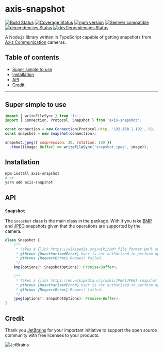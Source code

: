 # axis-snapshot

[![Build Status](https://travis-ci.com/FantasticFiasco/axis-snapshot-js.svg?branch=master)](https://travis-ci.com/FantasticFiasco/axis-snapshot-js)
[![Coverage Status](https://coveralls.io/repos/github/FantasticFiasco/axis-snapshot-js/badge.svg)](https://coveralls.io/github/FantasticFiasco/axis-snapshot-js)
[![npm version](https://img.shields.io/npm/v/axis-snapshot.svg)](https://www.npmjs.com/package/axis-snapshot)
[![SemVer compatible](https://img.shields.io/badge/%E2%9C%85-SemVer%20compatible-blue)](https://semver.org/)
[![dependencies Status](https://david-dm.org/FantasticFiasco/axis-snapshot-js/status.svg)](https://david-dm.org/FantasticFiasco/axis-snapshot-js)
[![devDependencies Status](https://david-dm.org/FantasticFiasco/axis-snapshot-js/dev-status.svg)](https://david-dm.org/FantasticFiasco/axis-snapshot-js?type=dev)

A Node.js library written in TypeScript capable of getting snapshots from [Axis Communication](http://www.axis.com) cameras.

## Table of contents

- [Super simple to use](#super-simple-to-use)
- [Installation](#installation)
- [API](#api)
- [Credit](#credit)

---

## Super simple to use

```javascript
import { writeFileSync } from 'fs';
import { Connection, Protocol, Snapshot } from 'axis-snapshot';

const connection = new Connection(Protocol.Http, '192.168.1.102', 80, 'root', '32naJzkJdZ!7*HK&Dz');
const snapshot = new Snapshot(connection);

snapshot.jpeg({ compression: 20, rotation: 180 })
  .then((image: Buffer) => writeFileSync('snapshot.jpeg', image));
```

## Installation

```sh
npm install axis-snapshot
# or
yarn add axis-snapshot
```

## API

### `Snapshot`

The `Snapshot` class is the main class in the package. With it you take [BMP](https://wikipedia.org/wiki/BMP_file_format) and [JPEG](https://en.wikipedia.org/wiki/JPEG) snapshots given that the operations are supported by the camera.

```javascript
class Snapshot {
    /**
     * Takes a {link https://wikipedia.org/wiki/BMP_file_format|BMP} snapshot from the camera.
     * @throws {UnauthorizedError} User is not authorized to perform operation.
     * @throws {RequestError} Request failed.
     */
    bmp(options?: SnapshotOptions): Promise<Buffer>;

    /**
     * Takes a {link https://en.wikipedia.org/wiki/JPEG|JPEG} snapshot from the camera.
     * @throws {UnauthorizedError} User is not authorized to perform operation.
     * @throws {RequestError} Request failed.
     */
    jpeg(options?: SnapshotOptions): Promise<Buffer>;
}
```

## Credit

Thank you [JetBrains](https://www.jetbrains.com/) for your important initiative to support the open source community with free licenses to your products.

![JetBrains](./doc/resources/jetbrains.png)
